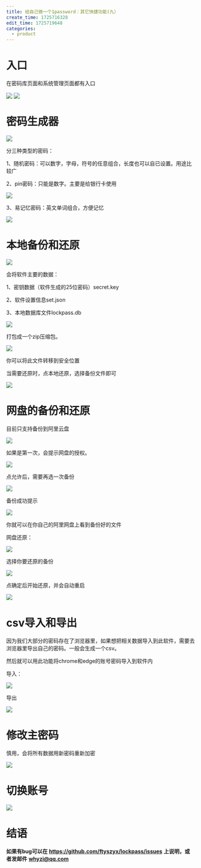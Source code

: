 ```yaml
---
title: 给自己做一个1password：其它快捷功能(九）
create_time: 1725716328
edit_time: 1725719648
categories:
  - product
---
```



# 入口

在密码库页面和系统管理页面都有入口

<img src="/assets/SsIhbQvSSoXtdFxLuOicSFJznMf.png" src-width="877" class="markdown-img m-auto" src-height="419" align="center"/>

<img src="/assets/SW2vbTHk5oYCyMxfL20cDcWJnd7.png" src-width="479" class="markdown-img m-auto" src-height="462" align="center"/>

# 密码生成器

<img src="/assets/GFn5bNfEDovDOmxf38ec4RT7nZe.png" src-width="517" class="markdown-img m-auto" src-height="295" align="center"/>

分三种类型的密码：

1、随机密码：可以数字，字母，符号的任意组合，长度也可以自已设置。用途比较广

2、pin密码：只能是数字。主要是给银行卡使用

<img src="/assets/SbRcblnvMoHnHox0m60ch72Yndb.png" src-width="514" class="markdown-img m-auto" src-height="185" align="center"/>

3、易记忆密码：英文单词组合，方便记忆

<img src="/assets/ZNoBbUEU8oiFw2xNeQPcw81cnjb.png" src-width="515" class="markdown-img m-auto" src-height="290" align="center"/>

# 本地备份和还原

<img src="/assets/VjqabkYNnoQA1fxAqcEcKMNTnvb.png" src-width="254" class="markdown-img m-auto" src-height="150" align="center"/>

会将软件主要的数据：

1、密钥数据（软件生成的25位密码）secret.key

2、软件设置信息set.json

3、本地数据库文件lockpass.db

<img src="/assets/Up9Nbnawqo2rfyxDxVtcE5Gyn4c.png" src-width="566" class="markdown-img m-auto" src-height="484" align="center"/>

打包成一个zip压缩包。

<img src="/assets/GddHb3wt2oigFnxKlTLcpiPwntg.png" src-width="403" class="markdown-img m-auto" src-height="177" align="center"/>

你可以将此文件转移到安全位置

当需要还原时，点本地还原，选择备份文件即可

<img src="/assets/T2aabmJatoakO9xZf50ciLScnYb.png" src-width="283" class="markdown-img m-auto" src-height="150" align="center"/>

# 网盘的备份和还原

目前只支持备份到阿里云盘

<img src="/assets/Vq2gbxRm0oQLGdxElOpcMxJnnoh.png" src-width="395" class="markdown-img m-auto" src-height="185" align="center"/>

如果是第一次，会提示网盘的授权。

<img src="/assets/U0FObPUhwoLlRQxAEi3ciNAInDc.png" src-width="404" class="markdown-img m-auto" src-height="789" align="center"/>

 

点允许后，需要再选一次备份

<img src="/assets/PMtCb0yMToXHM3x4T05cgSINndM.png" src-width="592" class="markdown-img m-auto" src-height="108" align="center"/>

备份成功提示

<img src="/assets/FUvzbGw06oqNlUx5Bq2ckIHSnCf.png" src-width="417" class="markdown-img m-auto" src-height="138" align="center"/>

你就可以在你自己的阿里网盘上看到备份好的文件

网盘还原：

<img src="/assets/LsQXbsMZvocOwyxEgRxckWLInNh.png" src-width="397" class="markdown-img m-auto" src-height="193" align="center"/>

选择你要还原的备份

<img src="/assets/GTwDbQZDDoP2UDx5qsPcNhCknLb.png" src-width="511" class="markdown-img m-auto" src-height="363" align="center"/>

点确定后开始还原，并会自动重启

<img src="/assets/DlvdbcNyooAHVKxXHBGcw2SLnQf.png" src-width="418" class="markdown-img m-auto" src-height="153" align="center"/>

# csv导入和导出

因为我们大部分的密码存在了浏览器里，如果想把相关数据导入到此软件，需要去浏览器里导出自己的密码。一般会生成一个csv。

然后就可以用此功能将chrome和edge的账号密码导入到软件内

导入：

<img src="/assets/Z8AcbaAqLogEK6xdvvZcBPTNnkd.gif" src-width="876" class="markdown-img m-auto" src-height="656" align="center"/>

导出

<img src="/assets/UhzFbtpiDousJ7xaUKOcLnDZn8d.gif" src-width="874" class="markdown-img m-auto" src-height="644" align="center"/>

# 修改主密码

慎用，会将所有数据用新密码重新加密

<img src="/assets/ENzwbTpqwoWnJDx2lgRcLuR4nfb.png" src-width="240" class="markdown-img m-auto" src-height="416" align="center"/>

# 切换账号

<img src="/assets/DCdXb8fHzoUugsxw2whcZRJ2nCg.gif" src-width="860" class="markdown-img m-auto" src-height="642" align="center"/>

# 结语

 **如果有bug可以在** **https://github.com/ftyszyx/lockpass/issues** **上说明，或者发邮件** **whyzi@qq.com**

